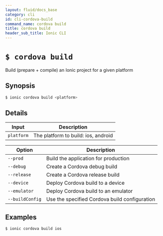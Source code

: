 ```yaml
---
layout: fluid/docs_base
category: cli
id: cli-cordova-build
command_name: cordova build
title: cordova build
header_sub_title: Ionic CLI
---
```


# `$ cordova build`

Build (prepare + compile) an Ionic project for a given platform
## Synopsis

```bash
$ ionic cordova build <platform>
```
  
## Details


Input | Description
----- | ----------
`platform` | The platform to build: ios, android


Option | Description
------ | ----------
`--prod` | Build the application for production
`--debug` | Create a Cordova debug build
`--release` | Create a Cordova release build
`--device` | Deploy Cordova build to a device
`--emulator` | Deploy Cordova build to an emulator
`--buildConfig` | Use the specified Cordova build configuration

## Examples

```bash
$ ionic cordova build ios
```
